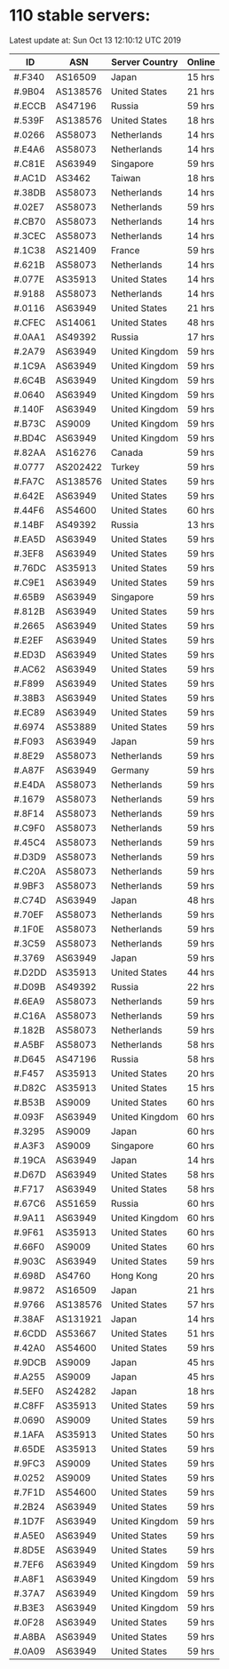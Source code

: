 # 110 stable servers:

Latest update at: Sun Oct 13 12:10:12 UTC 2019

| ID | ASN | Server Country | Online |
| -- | --- | -------------- | ------ |
| #.F340 | AS16509 | Japan | 15 hrs |
| #.9B04 | AS138576 | United States | 21 hrs |
| #.ECCB | AS47196 | Russia | 59 hrs |
| #.539F | AS138576 | United States | 18 hrs |
| #.0266 | AS58073 | Netherlands | 14 hrs |
| #.E4A6 | AS58073 | Netherlands | 14 hrs |
| #.C81E | AS63949 | Singapore | 59 hrs |
| #.AC1D | AS3462 | Taiwan | 18 hrs |
| #.38DB | AS58073 | Netherlands | 14 hrs |
| #.02E7 | AS58073 | Netherlands | 59 hrs |
| #.CB70 | AS58073 | Netherlands | 14 hrs |
| #.3CEC | AS58073 | Netherlands | 14 hrs |
| #.1C38 | AS21409 | France | 59 hrs |
| #.621B | AS58073 | Netherlands | 14 hrs |
| #.077E | AS35913 | United States | 14 hrs |
| #.9188 | AS58073 | Netherlands | 14 hrs |
| #.0116 | AS63949 | United States | 21 hrs |
| #.CFEC | AS14061 | United States | 48 hrs |
| #.0AA1 | AS49392 | Russia | 17 hrs |
| #.2A79 | AS63949 | United Kingdom | 59 hrs |
| #.1C9A | AS63949 | United Kingdom | 59 hrs |
| #.6C4B | AS63949 | United Kingdom | 59 hrs |
| #.0640 | AS63949 | United Kingdom | 59 hrs |
| #.140F | AS63949 | United Kingdom | 59 hrs |
| #.B73C | AS9009 | United Kingdom | 59 hrs |
| #.BD4C | AS63949 | United Kingdom | 59 hrs |
| #.82AA | AS16276 | Canada | 59 hrs |
| #.0777 | AS202422 | Turkey | 59 hrs |
| #.FA7C | AS138576 | United States | 59 hrs |
| #.642E | AS63949 | United States | 59 hrs |
| #.44F6 | AS54600 | United States | 60 hrs |
| #.14BF | AS49392 | Russia | 13 hrs |
| #.EA5D | AS63949 | United States | 59 hrs |
| #.3EF8 | AS63949 | United States | 59 hrs |
| #.76DC | AS35913 | United States | 59 hrs |
| #.C9E1 | AS63949 | United States | 59 hrs |
| #.65B9 | AS63949 | Singapore | 59 hrs |
| #.812B | AS63949 | United States | 59 hrs |
| #.2665 | AS63949 | United States | 59 hrs |
| #.E2EF | AS63949 | United States | 59 hrs |
| #.ED3D | AS63949 | United States | 59 hrs |
| #.AC62 | AS63949 | United States | 59 hrs |
| #.F899 | AS63949 | United States | 59 hrs |
| #.38B3 | AS63949 | United States | 59 hrs |
| #.EC89 | AS63949 | United States | 59 hrs |
| #.6974 | AS53889 | United States | 59 hrs |
| #.F093 | AS63949 | Japan | 59 hrs |
| #.8E29 | AS58073 | Netherlands | 59 hrs |
| #.A87F | AS63949 | Germany | 59 hrs |
| #.E4DA | AS58073 | Netherlands | 59 hrs |
| #.1679 | AS58073 | Netherlands | 59 hrs |
| #.8F14 | AS58073 | Netherlands | 59 hrs |
| #.C9F0 | AS58073 | Netherlands | 59 hrs |
| #.45C4 | AS58073 | Netherlands | 59 hrs |
| #.D3D9 | AS58073 | Netherlands | 59 hrs |
| #.C20A | AS58073 | Netherlands | 59 hrs |
| #.9BF3 | AS58073 | Netherlands | 59 hrs |
| #.C74D | AS63949 | Japan | 48 hrs |
| #.70EF | AS58073 | Netherlands | 59 hrs |
| #.1F0E | AS58073 | Netherlands | 59 hrs |
| #.3C59 | AS58073 | Netherlands | 59 hrs |
| #.3769 | AS63949 | Japan | 59 hrs |
| #.D2DD | AS35913 | United States | 44 hrs |
| #.D09B | AS49392 | Russia | 22 hrs |
| #.6EA9 | AS58073 | Netherlands | 59 hrs |
| #.C16A | AS58073 | Netherlands | 59 hrs |
| #.182B | AS58073 | Netherlands | 59 hrs |
| #.A5BF | AS58073 | Netherlands | 58 hrs |
| #.D645 | AS47196 | Russia | 58 hrs |
| #.F457 | AS35913 | United States | 20 hrs |
| #.D82C | AS35913 | United States | 15 hrs |
| #.B53B | AS9009 | United States | 60 hrs |
| #.093F | AS63949 | United Kingdom | 60 hrs |
| #.3295 | AS9009 | Japan | 60 hrs |
| #.A3F3 | AS9009 | Singapore | 60 hrs |
| #.19CA | AS63949 | Japan | 14 hrs |
| #.D67D | AS63949 | United States | 58 hrs |
| #.F717 | AS63949 | United States | 58 hrs |
| #.67C6 | AS51659 | Russia | 60 hrs |
| #.9A11 | AS63949 | United Kingdom | 60 hrs |
| #.9F61 | AS35913 | United States | 60 hrs |
| #.66F0 | AS9009 | United States | 60 hrs |
| #.903C | AS63949 | United States | 59 hrs |
| #.698D | AS4760 | Hong Kong | 20 hrs |
| #.9872 | AS16509 | Japan | 21 hrs |
| #.9766 | AS138576 | United States | 57 hrs |
| #.38AF | AS131921 | Japan | 14 hrs |
| #.6CDD | AS53667 | United States | 51 hrs |
| #.42A0 | AS54600 | United States | 59 hrs |
| #.9DCB | AS9009 | Japan | 45 hrs |
| #.A255 | AS9009 | Japan | 45 hrs |
| #.5EF0 | AS24282 | Japan | 18 hrs |
| #.C8FF | AS35913 | United States | 59 hrs |
| #.0690 | AS9009 | United States | 59 hrs |
| #.1AFA | AS35913 | United States | 50 hrs |
| #.65DE | AS35913 | United States | 59 hrs |
| #.9FC3 | AS9009 | United States | 59 hrs |
| #.0252 | AS9009 | United States | 59 hrs |
| #.7F1D | AS54600 | United States | 59 hrs |
| #.2B24 | AS63949 | United States | 59 hrs |
| #.1D7F | AS63949 | United Kingdom | 59 hrs |
| #.A5E0 | AS63949 | United States | 59 hrs |
| #.8D5E | AS63949 | United States | 59 hrs |
| #.7EF6 | AS63949 | United Kingdom | 59 hrs |
| #.A8F1 | AS63949 | United Kingdom | 59 hrs |
| #.37A7 | AS63949 | United Kingdom | 59 hrs |
| #.B3E3 | AS63949 | United Kingdom | 59 hrs |
| #.0F28 | AS63949 | United States | 59 hrs |
| #.A8BA | AS63949 | United States | 59 hrs |
| #.0A09 | AS63949 | United States | 59 hrs |

